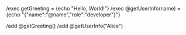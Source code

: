 /exec getGreeting = {echo "Hello, World!"}
/exec @getUserInfo(name) = {echo "{\"name\":\"@name\",\"role\":\"developer\"}"}

/add @getGreeting()
/add @getUserInfo("Alice")